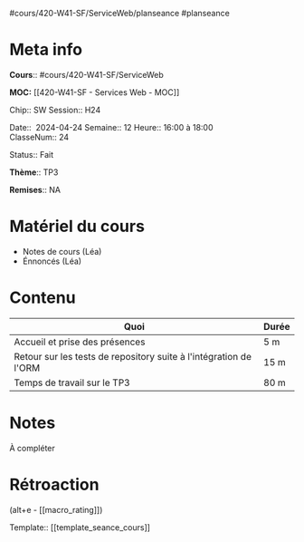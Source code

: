 #cours/420-W41-SF/ServiceWeb/planseance #planseance
# Meta info

**Cours**:: #cours/420-W41-SF/ServiceWeb 

**MOC:** [[420-W41-SF - Services Web - MOC]]

Chip::  <span class="chip cours-2">SW</span> 
Session:: H24

Date::  2024-04-24
Semaine:: 12
Heure:: 16:00 à 18:00  
ClasseNum:: 24

Status:: <span class="chip done">Fait</span>

**Thème**::  TP3

**Remises**:: <span class="chip na">NA</span>

# Matériel du cours
* Notes de cours (Léa)
* Énnoncés (Léa)
# Contenu
| Quoi                                                              | Durée |
| ----------------------------------------------------------------- | ----- |
| Accueil et prise des présences                                    | 5 m   |
| Retour sur les tests de repository suite à l'intégration de l'ORM | 15 m  |
| Temps de travail sur le TP3                                       | 80 m  |

# Notes
À compléter

# Rétroaction
(alt+e - [[macro_rating]])

Template:: [[template_seance_cours]]